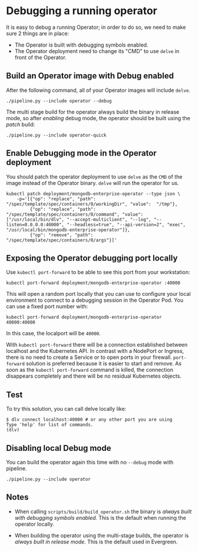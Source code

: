 # Debugging a running operator

It is easy to debug a running Operator; in order to do so, we need to make sure 2
things are in place:

* The Operator is built with debugging symbols enabled.
* The Operator deployment need to change its "CMD" to use `delve` in front of
  the Operator.

## Build an Operator image with Debug enabled

After the following command, all of your Operator images will include `delve`.

    ./pipeline.py --include operator --debug

The multi stage build for the operator always build the binary in release mode,
so after *enabling* debug mode, the operator should be built using the *patch*
build:

    ./pipeline.py --include operator-quick

## Enable Debugging mode in the Operator deployment

You should patch the operator deployment to use `delve` as the `CMD` of the
image instead of the Operator binary. `delve` will run the operator for us.

```
kubectl patch deployment/mongodb-enterprise-operator --type json \
    -p='[{"op": "replace", "path": "/spec/template/spec/containers/0/workingDir", "value":  "/tmp"},
         {"op": "replace", "path": "/spec/template/spec/containers/0/command", "value": ["/usr/local/bin/dlv", "--accept-multiclient", "--log", "--listen=0.0.0.0:40000", "--headless=true", "--api-version=2", "exec", "/usr/local/bin/mongodb-enterprise-operator"]},
         {"op": "remove", "path": "/spec/template/spec/containers/0/args"}]'
```

## Exposing the Operator debugging port locally

Use `kubectl port-forward` to be able to see this port from your workstation:

    kubectl port-forward deployment/mongodb-enterprise-operator :40000

This will open a random port locally that you can use to configure your local
environment to connect to a debugging session in the Operator Pod. You can
use a fixed port number with:

    kubectl port-forward deployment/mongodb-enterprise-operator 40000:40000

In this case, the localport will be `40000`.

With `kubectl port-forward` there will be a connection established between
localhost and the Kubernetes API. In contrast with a NodePort or Ingress, there
is no need to create a Service or to open ports in your firewall. `port-forward`
solution is preferred because it is easier to start and remove. As soon as
the `kubectl port-forward` command is killed, the connection disappears
completely and there will be no residual Kubernetes objects.

## Test

To try this solution, you can call delve locally like:

    $ dlv connect localhost:40000 # or any other port you are using
    Type 'help' for list of commands.
    (dlv)

## Disabling local Debug mode

You can build the operator again this time with no `--debug` mode with pipeline.

    ./pipeline.py --include operator

## Notes

* When calling `scripts/build/build_operator.sh` the binary is *always built with
debugging symbols enabled.* This is the default when running the operator locally.

* When building the operator using the multi-stage builds, the operator is
  *always built in release mode.* This is the default used in Evergreen.
